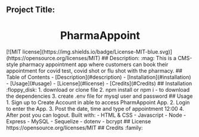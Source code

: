 ## Project Title:
<h1 align="center">PharmaAppoint </h1>
[![MIT license](https://img.shields.io/badge/License-MIT-blue.svg)](https://opensource.org/licenses/MIT)
## Description:
:mag: This is a CMS-style pharmacy appointment app where customers can book their appointment for covid test, covid shot or flu shot with the pharmacy.
## Table of Contents
- [Description](#description)
- [Installation](#installation)
- [Usage](#usage)
- [License](#license)
- [Credits](#Credits)
## Installation
:floppy_disk: 1. download or clone file
   2. npm install or npm i - to download the dependencies
   3. create .env file for mysql user and password
## Usage
1. Sign up to Create Account in able to access PharmAppoint App.
2. Login to enter the App.
3. Post  the date, time and type of appointment
12:00
4. After post you can logout.
Built with:
- HTML & CSS
- Javascript
- Node
- Express
- MySQL
- Sequelize
- dotenv
- bcrypt
## License
https://opensource.org/licenses/MIT
## Credits
:family:




























